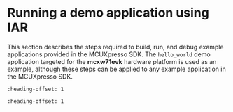 # Running a demo application using IAR

This section describes the steps required to build, run, and debug example applications provided in the MCUXpresso SDK. The `hello_world` demo application targeted for the **mcxw71evk** hardware platform is used as an example, although these steps can be applied to any example application in the MCUXpresso SDK.


```{include} ../topics/build_an_example_application.md
:heading-offset: 1
```

```{include} ../topics/iar_running_an_example_application.md
:heading-offset: 1
```


